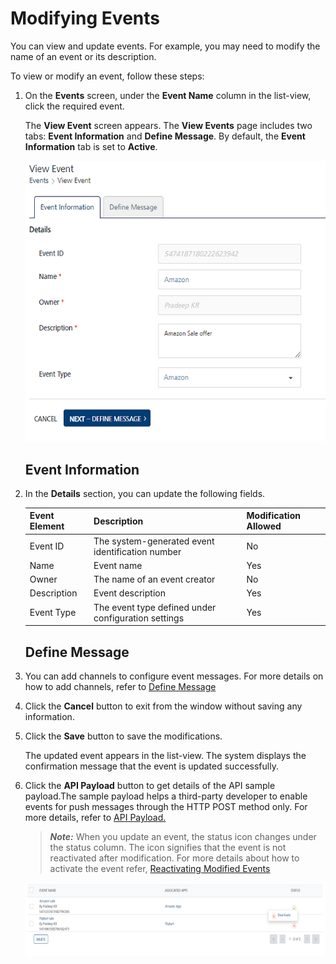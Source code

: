                               


Modifying Events
================

You can view and update events. For example, you may need to modify the name of an event or its description.

To view or modify an event, follow these steps:

1.  On the **Events** screen, under the **Event Name** column in the list-view, click the required event.
    
    The **View Event** screen appears. The **View Events** page includes two tabs: **Event Information** and **Define Message**. By default, the **Event Information** tab is set to **Active**.
    
    ![](../Resources/Images/Engagement/Events/viewevent_589x551.png)
    
    Event Information
    -----------------
    
2.  In the **Details** section, you can update the following fields.
    
    | Event Element | Description | Modification Allowed |
    | --- | --- | --- |
    | Event ID | The system-generated event identification number | No |
    | Name | Event name | Yes |
    | Owner | The name of an event creator | No |
    | Description | Event description | Yes |
    | Event Type | The event type defined under configuration settings | Yes |
    
    Define Message
    --------------
    
3.  You can add channels to configure event messages. For more details on how to add channels, refer to [Define Message](Adding_an_Event.md#define-message)
4.  Click the **Cancel** button to exit from the window without saving any information.
5.  Click the **Save** button to save the modifications.
    
    The updated event appears in the list-view. The system displays the confirmation message that the event is updated successfully.
    
6.  Click the **API Payload** button to get details of the API sample payload.The sample payload helps a third-party developer to enable events for push messages through the HTTP POST method only. For more details, refer to [API Payload.](API_Payload.md#API_Payload)
    
    > **_Note:_** When you update an event, the status icon changes under the status column. The icon signifies that the event is not reactivated after modification. For more details about how to activate the event refer, [Reactivating Modified Events](Republishing_the_Modified_Events.md)
    
    ![](../Resources/Images/Engagement/Events/staleicon_594x145.png)
